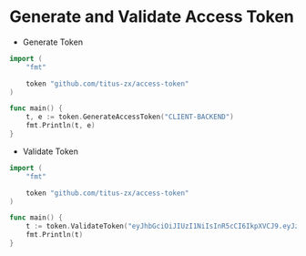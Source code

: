 # Generate and Validate Access Token

* Generate Token 
```go
import (
	"fmt"

	token "github.com/titus-zx/access-token"
)

func main() {
	t, e := token.GenerateAccessToken("CLIENT-BACKEND")
	fmt.Println(t, e)
}
```


* Validate Token 
```go
import (
	"fmt"

	token "github.com/titus-zx/access-token"
)

func main() {
    t := token.ValidateToken("eyJhbGciOiJIUzI1NiIsInR5cCI6IkpXVCJ9.eyJzdWIiOiJ0ZXN0IiwiZXhwIjoxNjk5ODU3ODkwLCJpYXQiOjE2OTk4NTQyOTAsImp0aSI6ImMzMDQ4YTlhLTgxZTctMTFlZS1hODI3LWFjZGU0ODAwMTEyMiJ9.nAMVsL3ZA_1s7mIOlnkt8_KtXLgBnBG1RCJX76AjUx0")
	fmt.Println(t)
}
```